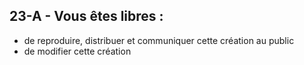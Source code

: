 ## 23-A - Vous êtes libres :

-   de reproduire, distribuer et communiquer cette création au public
-   de modifier cette création

